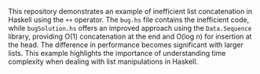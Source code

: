 This repository demonstrates an example of inefficient list concatenation in Haskell using the `++` operator. The `bug.hs` file contains the inefficient code, while `bugSolution.hs` offers an improved approach using the `Data.Sequence` library, providing O(1) concatenation at the end and O(log n) for insertion at the head.  The difference in performance becomes significant with larger lists.  This example highlights the importance of understanding time complexity when dealing with list manipulations in Haskell.